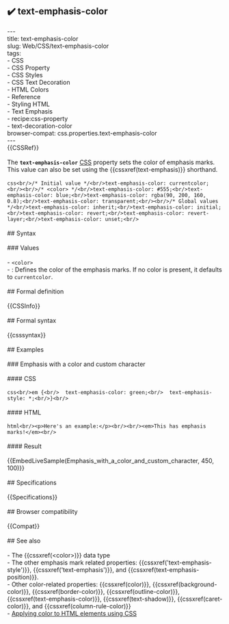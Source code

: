 ## ✔️ text-emphasis-color 
 ---<br/>title: text-emphasis-color<br/>slug: Web/CSS/text-emphasis-color<br/>tags:<br/>  - CSS<br/>  - CSS Property<br/>  - CSS Styles<br/>  - CSS Text Decoration<br/>  - HTML Colors<br/>  - Reference<br/>  - Styling HTML<br/>  - Text Emphasis<br/>  - recipe:css-property<br/>  - text-decoration-color<br/>browser-compat: css.properties.text-emphasis-color<br/>---<br/>{{CSSRef}}<br/><br/>The **`text-emphasis-color`** [CSS](/en-US/docs/Web/CSS) property sets the color of emphasis marks. This value can also be set using the {{cssxref(text-emphasis)}} shorthand.<br/><br/>```css<br/>/* Initial value */<br/>text-emphasis-color: currentcolor;<br/><br/>/* <color> */<br/>text-emphasis-color: #555;<br/>text-emphasis-color: blue;<br/>text-emphasis-color: rgba(90, 200, 160, 0.8);<br/>text-emphasis-color: transparent;<br/><br/>/* Global values */<br/>text-emphasis-color: inherit;<br/>text-emphasis-color: initial;<br/>text-emphasis-color: revert;<br/>text-emphasis-color: revert-layer;<br/>text-emphasis-color: unset;<br/>```<br/><br/>## Syntax<br/><br/>### Values<br/><br/>- `<color>`<br/>  - : Defines the color of the emphasis marks. If no color is present, it defaults to `currentcolor`.<br/><br/>## Formal definition<br/><br/>{{CSSInfo}}<br/><br/>## Formal syntax<br/><br/>{{csssyntax}}<br/><br/>## Examples<br/><br/>### Emphasis with a color and custom character<br/><br/>#### CSS<br/><br/>```css<br/>em {<br/>  text-emphasis-color: green;<br/>  text-emphasis-style: *;<br/>}<br/>```<br/><br/>#### HTML<br/><br/>```html<br/><p>Here's an example:</p><br/><br/><em>This has emphasis marks!</em><br/>```<br/><br/>#### Result<br/><br/>{{EmbedLiveSample(Emphasis_with_a_color_and_custom_character, 450, 100)}}<br/><br/>## Specifications<br/><br/>{{Specifications}}<br/><br/>## Browser compatibility<br/><br/>{{Compat}}<br/><br/>## See also<br/><br/>- The {{cssxref(&lt;color&gt;)}} data type<br/>- The other emphasis mark related properties: {{cssxref('text-emphasis-style')}}, {{cssxref('text-emphasis')}}, and {{cssxref(text-emphasis-position)}}.<br/>- Other color-related properties: {{cssxref(color)}}, {{cssxref(background-color)}}, {{cssxref(border-color)}}, {{cssxref(outline-color)}}, {{cssxref(text-emphasis-color)}}, {{cssxref(text-shadow)}}, {{cssxref(caret-color)}}, and {{cssxref(column-rule-color)}}<br/>- [Applying color to HTML elements using CSS](/en-US/docs/Web/HTML/Applying_color)<br/>
